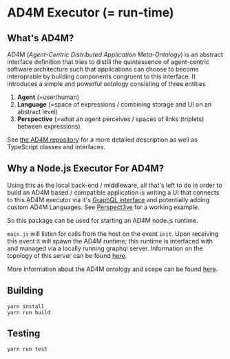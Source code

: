 # AD4M Executor (= run-time)

## What's AD4M?

AD4M (_Agent-Centric Distributed Application Meta-Ontology_) is an abstract interface definition that tries to distill the quintessence of agent-centric software architecture such that applications can choose to become interoprable by building components congruent to this interface. It introduces a simple and powerful ontology consisting of three entities

1. **Agent** (=user/human)
2. **Language** (=space of expressions / combining storage and UI on an abstract level)
3. **Perspective** (=what an agent perceives / spaces of links (triplets) between expressions)

See [the AD4M repository](https://github.com/perspect3vism/ad4m/blob/main/README.md) for a more detailed description as well as TypeScript classes and interfaces.

## Why a Node.js Executor For AD4M?

Using this as the local back-end / middleware, all that's left to do in order to build an AD4M based / compatible application is writing a UI that connects to this AD4M executor via it's [GraphQL interface](src/core/graphQL-interface/GraphQL.ts) and potentially adding custom AD4M Languages. See [Perspect3ve](https://github.com/perspect3vism/perspect3ve) for a working example.

So this package can be used for starting an AD4M node.js runtime.

`main.js` will listen for calls from the host on the event `init`. Upon receiving this event it will spawn the AD4M runtime; this runtime is interfaced with and managed via a locally running graphql server. Information on the topology of this server can be found [here](./src/core/graphQL-interface/GraphQL.ts).

More information about the AD4M ontology and scope can be found [here](https://github.com/perspect3vism/perspect3ve/tree/master/src/ad4m).

## Building

```
yarn install
yarn run build
```

## Testing

```
yarn run test
```
